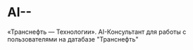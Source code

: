 # AI--
«Транснефть — Технологии». AI-Консультант для работы с пользователями на датабазе "Транснефть"
